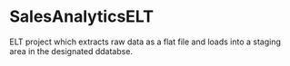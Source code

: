 # SalesAnalyticsELT
ELT project which extracts raw data as a flat file and loads into a staging area in the designated ddatabse.
